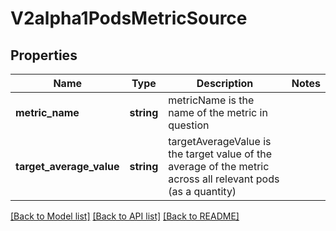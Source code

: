 # V2alpha1PodsMetricSource

## Properties
Name | Type | Description | Notes
------------ | ------------- | ------------- | -------------
**metric_name** | **string** | metricName is the name of the metric in question | 
**target_average_value** | **string** | targetAverageValue is the target value of the average of the metric across all relevant pods (as a quantity) | 

[[Back to Model list]](../README.md#documentation-for-models) [[Back to API list]](../README.md#documentation-for-api-endpoints) [[Back to README]](../README.md)


